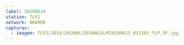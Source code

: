 ```yaml
---
label: 20190614
station: TLP2
network: BRAMON
capturas:
  - imagem: TLP2/2019/201906/20190614/M20190615_032103_TLP_2P.jpg
---
```

